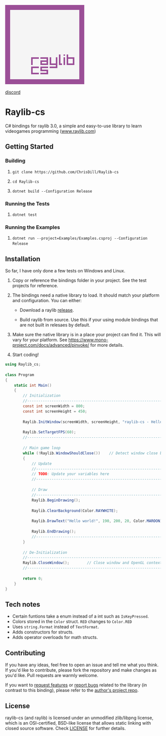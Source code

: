 ![Raylib-cs Logo](https://github.com/ChrisDill/Raylib-cs/blob/master/Logo/raylib-cs_256x256.png "Raylib-cs Logo")

[discord](https://discord.gg/VkzNHUE)

# Raylib-cs

C# bindings for raylib 3.0, a simple and easy-to-use library to learn videogames programming (www.raylib.com)

## Getting Started

### Building

1. `git clone https://github.com/ChrisDill/Raylib-cs`

2. `cd Raylib-cs`

3. `dotnet build --Configuration Release`

### Running the Tests

1. `dotnet test`

### Running the Examples

1. `dotnet run --project=Examples/Examples.csproj --Configuration Release`

## Installation
So far, I have only done a few tests on Windows and Linux.

1. Copy or reference the bindings folder in your project. See the test projects for reference.

2. The bindings need a native library to load. It should match your platform and configuration. You can either:
    - Download a raylib [release](https://github.com/raysan5/raylib/releases).

    - Build raylib from source. Use this if your using module bindings that are not built in relesaes by default.

3. Make sure the native library is in a place your project can find it. This will vary for your platform. See https://www.mono-project.com/docs/advanced/pinvoke/ for more details.

4. Start coding!

```csharp
using Raylib_cs;

class Program
{
    static int Main()
    {
        // Initialization
        //--------------------------------------------------------------------------------------
        const int screenWidth = 800;
        const int screenHeight = 450;

        Raylib.InitWindow(screenWidth, screenHeight, "raylib-cs - Hello World!");

        Raylib.SetTargetFPS(60);
        //--------------------------------------------------------------------------------------

        // Main game loop
        while (!Raylib.WindowShouldClose())    // Detect window close button or ESC key
        {
            // Update
            //----------------------------------------------------------------------------------
            // TODO: Update your variables here
            //----------------------------------------------------------------------------------

            // Draw
            //----------------------------------------------------------------------------------
            Raylib.BeginDrawing();

            Raylib.ClearBackground(Color.RAYWHITE);

            Raylib.DrawText("Hello world!", 190, 200, 20, Color.MAROON);

            Raylib.EndDrawing();
            //----------------------------------------------------------------------------------
        }

        // De-Initialization
        //--------------------------------------------------------------------------------------
        Raylib.CloseWindow();        // Close window and OpenGL context
        //--------------------------------------------------------------------------------------

        return 0;
    }
}
```

## Tech notes
- Certain funtions take a enum instead of a int such as `IsKeyPressed`.
- Colors stored in the `Color` struct. `RED` changes to `Color.RED`
- Uses `string.Format` instead of `TextFormat`.
- Adds constructors for structs.
- Adds operator overloads for math structs.

## Contributing
If you have any ideas, feel free to open an issue and tell me what you think.
If you'd like to contribute, please fork the repository and make changes as
you'd like. Pull requests are warmly welcome.

If you want to [request features](https://github.com/raysan5/raylib/pulls) or [report bugs](https://github.com/raysan5/raylib/issues) related to the library (in contrast to this binding), please refer to the [author's project repo](https://github.com/raysan5/raylib).

## License
raylib-cs (and raylib) is licensed under an unmodified zlib/libpng license, which is an OSI-certified, BSD-like license that allows static linking with closed source software. Check [LICENSE](LICENSE.md) for further details.
